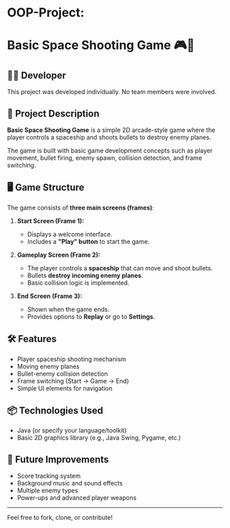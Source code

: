 # OOP-Project:
# Basic Space Shooting Game 🎮🚀

## 🧑‍💻 Developer
This project was developed individually. No team members were involved.

## 📝 Project Description
**Basic Space Shooting Game** is a simple 2D arcade-style game where the player controls a spaceship and shoots bullets to destroy enemy planes.

The game is built with basic game development concepts such as player movement, bullet firing, enemy spawn, collision detection, and frame switching.

## 🖥️ Game Structure

The game consists of **three main screens (frames)**:

1. **Start Screen (Frame 1):**
   - Displays a welcome interface.
   - Includes a **"Play" button** to start the game.

2. **Gameplay Screen (Frame 2):**
   - The player controls a **spaceship** that can move and shoot bullets.
   - Bullets **destroy incoming enemy planes**.
   - Basic collision logic is implemented.

3. **End Screen (Frame 3):**
   - Shown when the game ends.
   - Provides options to **Replay** or go to **Settings**.

## 🛠️ Features

- Player spaceship shooting mechanism  
- Moving enemy planes  
- Bullet-enemy collision detection  
- Frame switching (Start → Game → End)  
- Simple UI elements for navigation

## 📦 Technologies Used

- Java (or specify your language/toolkit)
- Basic 2D graphics library (e.g., Java Swing, Pygame, etc.)

## 🔁 Future Improvements

- Score tracking system  
- Background music and sound effects  
- Multiple enemy types  
- Power-ups and advanced player weapons

---

Feel free to fork, clone, or contribute!
